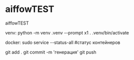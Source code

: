 # aiffowTEST
aiffowTEST

venv:
python -m venv .venv --prompt x1 
. .venv/bin/activate

docker:
 sudo service --status-all  #статус контейнеров

 git add .
 git commit -m 'генерация'
 git push